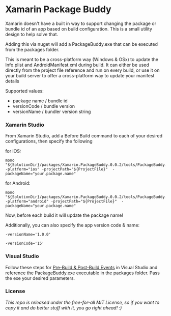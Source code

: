 Xamarin Package Buddy
=======================

Xamarin doesn't have a built in way to support changing the package or bundle id of an app based on build configuration. This is a small utility design
to help solve that.

Adding this via nuget will add a PackageBuddy.exe that can be executed from the packages folder.

This is meant to be a cross-platform way (Windows & OSx) to update the Info.plist and AndroidManifest.xml during build. It can either be used directly from the project file reference and run on every build, or use it on your build server to offer a cross-platform way to update your manifest details

Supported values:
* package name / bundle id
* versionCode / bundle version
* versionName / bundler version string

### Xamarin Studio
From Xamarin Studio, add a Before Build command to each of your desired configurations, then specify the following

for iOS:
```text
mono "${SolutionDir}/packages/Xamarin.PackageBuddy.0.0.2/tools/PackageBuddy.exe" -platform="ios" -projectPath="${ProjectFile}"  -packageName="your.package.name"
```  

for Android:
```text
mono "${SolutionDir}/packages/Xamarin.PackageBuddy.0.0.2/tools/PackageBuddy.exe" -platform="android" -projectPath="${ProjectFile}"  -packageName="your.package.name"
```

Now, before each build it will update the package name!

Additionally, you can also specify the app version code & name:

```text
-versionName='1.0.0'
```
```text
-versionCode='15'
```

### Visual Studio
Follow these steps for [Pre-Build &amp; Post-Build Events](https://msdn.microsoft.com/en-us/library/42x5kfw4.aspx) in Visual Studio and reference the PackageBuddy.exe executable in the packages folder. Pass the exe your desired parameters.   


### License
_This repo is released under the free-for-all MIT License, so if you want to copy it and do better stuff with it, you go right ahead! :)_
